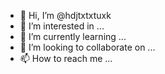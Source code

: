 - 👋 Hi, I’m @hdjtxtxtuxk
- 👀 I’m interested in ...
- 🌱 I’m currently learning ...
- 💞️ I’m looking to collaborate on ...
- 📫 How to reach me ...

<!---
hdjtxtxtuxk/hdjtxtxtuxk is a ✨ special ✨ repository because its `README.md` (this file) appears on your GitHub profile.
You can click the Preview link to take a look at your changes.
--->
